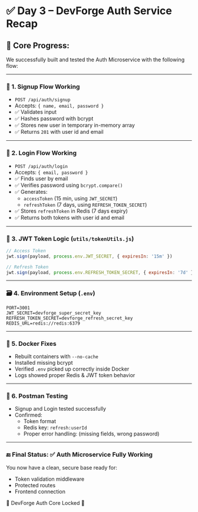 
# ✅ Day 3 – DevForge Auth Service Recap

## 🧩 Core Progress:
We successfully built and tested the Auth Microservice with the following flow:

---

### 🔐 1. Signup Flow Working
- `POST /api/auth/signup`
- Accepts: `{ name, email, password }`
- ✅ Validates input
- ✅ Hashes password with bcrypt
- ✅ Stores new user in temporary in-memory array
- ✅ Returns `201` with user id and email

---

### 🔑 2. Login Flow Working
- `POST /api/auth/login`
- Accepts: `{ email, password }`
- ✅ Finds user by email
- ✅ Verifies password using `bcrypt.compare()`
- ✅ Generates:
  - `accessToken` (15 min, using `JWT_SECRET`)
  - `refreshToken` (7 days, using `REFRESH_TOKEN_SECRET`)
- ✅ Stores `refreshToken` in Redis (7 days expiry)
- ✅ Returns both tokens with user id and email

---

### 🧠 3. JWT Token Logic (`utils/tokenUtils.js`)
```js
// Access Token
jwt.sign(payload, process.env.JWT_SECRET, { expiresIn: '15m' })

// Refresh Token
jwt.sign(payload, process.env.REFRESH_TOKEN_SECRET, { expiresIn: '7d' })
```

---

### 🗃️ 4. Environment Setup (`.env`)
```
PORT=3001
JWT_SECRET=devforge_super_secret_key
REFRESH_TOKEN_SECRET=devforge_refresh_secret_key
REDIS_URL=redis://redis:6379
```

---

### 🐳 5. Docker Fixes
- Rebuilt containers with `--no-cache`
- Installed missing bcrypt
- Verified `.env` picked up correctly inside Docker
- Logs showed proper Redis & JWT token behavior

---

### 🧪 6. Postman Testing
- Signup and Login tested successfully
- Confirmed:
  - Token format
  - Redis key: `refresh:userId`
  - Proper error handling: (missing fields, wrong password)

---

### 🔚 Final Status: ✅ Auth Microservice Fully Working

You now have a clean, secure base ready for:
- Token validation middleware
- Protected routes
- Frontend connection

🧠 DevForge Auth Core Locked 🔐

